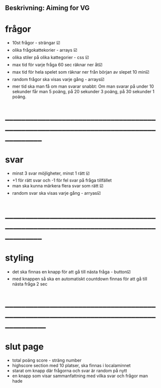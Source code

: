 ## Beskrivning: Aiming for VG

# frågor

* 10st frågor - strängar ☑️
* olika frågokattekorier - arrays ☑️
* olika stiler på olika kattegorier - css ☑️
* max tid för varje fråga 60 sec räknar ner åt☑️
* max tid för hela spelet som räknar ner från början av slepet 10 min☑️
* random frågor ska visas varje gång - arrays☑️
* mer tid ska man få om man svarar snabbt: Om man svarar på under 10 sekunder får man 5 poäng, på 20 sekunder 3 poäng, på 30 sekunder 1 poäng.

# ___________________________________________________________________________________
# svar

* minst 3 svar möjligheter, minst 1 rätt ☑️
* +1 för rätt svar och -1 för fel svar på fråga tillfället
* man ska kunna märkera flera svar som rätt ☑️
* random svar ska visas varje gång - arryas☑️

# ___________________________________________________________________________________

# styling

* det ska finnas en knapp för att gå till nästa fråga - button☑️
* med knappen så ska en automatiskt countdown finnas för att gå till nästa fråga 2 sec

# ____________________________________________________________________________________

# slut page

* total poäng score - sträng number
* highscore section med 10 platser, ska finnas i localaminnet
* starat om knapp där frågorna och svar är random på nytt
* en knapp som visar sammanfattning med vilka svar och frågor man hade